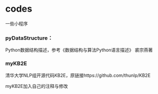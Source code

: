 # codes
一些小程序

### pyDataStructure：
Python数据结构描述，参考《数据结构与算法Python语言描述》 裘宗燕著


### myKB2E
清华大学NLP组开源代码KB2E，原链接https://github.com/thunlp/KB2E

myKB2E加入自己的注释与修改
